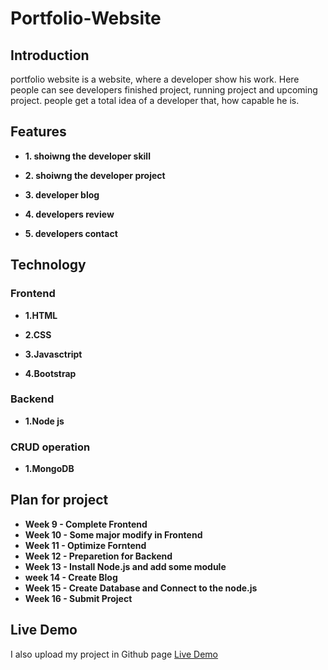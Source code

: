 # Portfolio-Website

## Introduction

portfolio website is a website, where a developer show his work.
Here people can see developers finished project, running project and upcoming project.
people get a total idea of a developer that, how capable he is.

## Features

* **1. shoiwng the developer skill** 

* **2. shoiwng the developer project** 

* **3. developer blog** 

* **4. developers review** 

* **5. developers contact** 


## Technology

### Frontend

* **1.HTML** 

* **2.CSS**

* **3.Javasctript**

* **4.Bootstrap**

### Backend

* **1.Node js**

### CRUD operation

* **1.MongoDB**

## Plan for project

* **Week 9 - Complete Frontend**
* **Week 10 - Some major modify in Frontend**
* **Week 11 - Optimize Forntend**
* **Week 12 - Preparetion for Backend**
* **Week 13 - Install Node.js and add some module**
* **week 14 - Create Blog**
* **Week 15 - Create Database and Connect to the node.js**
* **Week 16 - Submit Project**

## Live Demo
I also upload my project in Github page
[Live Demo](https://mehedimdasif.github.io/Portfolio-Website/)



